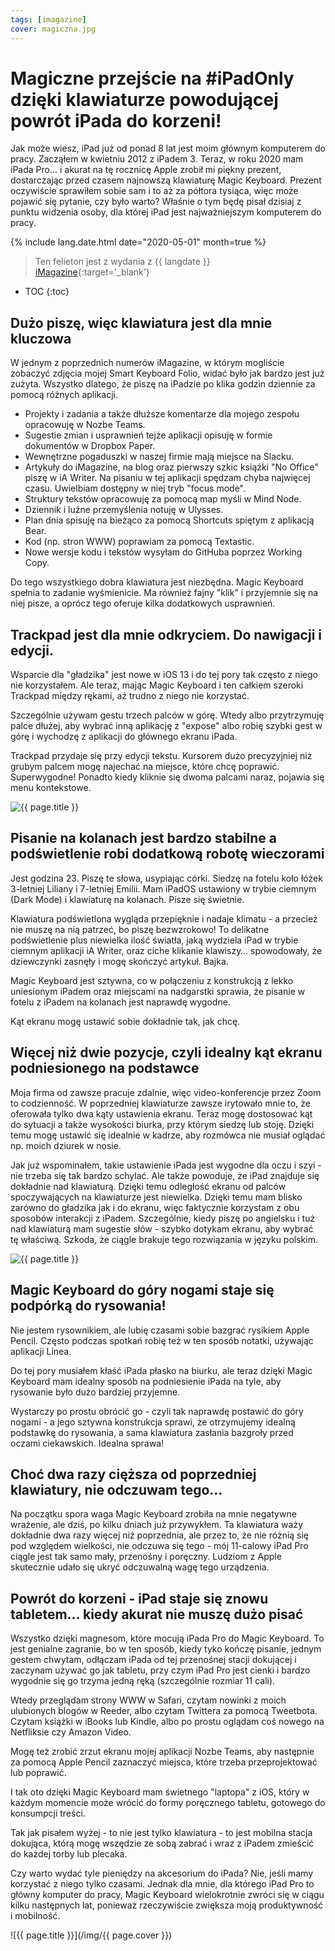 ```yaml
---
tags: [imagazine]
cover: magiczna.jpg
---
```



# Magiczne przejście na #iPadOnly dzięki klawiaturze powodującej powrót iPada do korzeni!

Jak może wiesz, iPad już od ponad 8 lat jest moim głównym komputerem do pracy. Zacząłem w kwietniu 2012 z iPadem 3. Teraz, w roku 2020 mam iPada Pro... i akurat na tę rocznicę Apple zrobił mi piękny prezent, dostarczając przed czasem najnowszą klawiaturę Magic Keyboard. Prezent oczywiście sprawiłem sobie sam i to aż za półtora tysiąca, więc może pojawić się pytanie, czy było warto? Właśnie o tym będę pisał dzisiaj z punktu widzenia osoby, dla której iPad jest najważniejszym komputerem do pracy.

<!--More-->

{% include lang.date.html date="2020-05-01" month=true %}

> Ten felieton jest z wydania z {{ langdate }} [iMagazine](https://imagazine.pl){:target='_blank'}

* TOC
{:toc}

## Dużo piszę, więc klawiatura jest dla mnie kluczowa

W jednym z poprzednich numerów iMagazine, w którym mogliście zobaczyć zdjęcia mojej Smart Keyboard Folio, widać było jak bardzo jest już zużyta. Wszystko dlatego, że piszę na iPadzie po klika godzin dziennie za pomocą różnych aplikacji.

- Projekty i zadania a także dłuższe komentarze dla mojego zespołu opracowuję w Nozbe Teams.
- Sugestie zmian i usprawnień tejże aplikacji opisuję w formie dokumentów w Dropbox Paper.
- Wewnętrzne pogaduszki w naszej firmie mają miejsce na Slacku.
- Artykuły do iMagazine, na blog oraz pierwszy szkic książki "No Office" piszę w iA Writer. Na pisaniu w tej aplikacji spędzam chyba najwięcej czasu. Uwielbiam dostępny w niej tryb "focus mode".
- Struktury tekstów opracowuję za pomocą map myśli w Mind Node.
- Dziennik i luźne przemyślenia notuję w Ulysses.
- Plan dnia spisuję na bieżąco za pomocą Shortcuts spiętym z aplikacją Bear.
- Kod (np. stron WWW) poprawiam za pomocą Textastic.
- Nowe wersje kodu i tekstów wysyłam do GitHuba poprzez Working Copy.

Do tego wszystkiego dobra klawiatura jest niezbędna. Magic Keyboard spełnia to zadanie wyśmienicie. Ma również fajny "klik" i przyjemnie się na niej pisze, a oprócz tego oferuje kilka dodatkowych usprawnień.

## Trackpad jest dla mnie odkryciem. Do nawigacji i edycji.

Wsparcie dla "gładzika" jest nowe w iOS 13 i do tej pory tak często z niego nie korzystałem. Ale teraz, mając Magic Keyboard i ten całkiem szeroki Trackpad między rękami, aż trudno z niego nie korzystać.

Szczególnie używam gestu trzech palców w górę. Wtedy albo przytrzymuję palce dłużej, aby wybrać inną aplikację z "expose" albo robię szybki gest w górę i wychodzę z aplikacji do głównego ekranu iPada.

Trackpad przydaje się przy edycji tekstu. Kursorem dużo precyzyjniej niż grubym palcem mogę najechać na miejsce, które chcę poprawić. Superwygodne! Ponadto kiedy kliknie się dwoma palcami naraz, pojawia się menu kontekstowe.

![{{ page.title }}](/img/magiczna2.jpg)

## Pisanie na kolanach jest bardzo stabilne a podświetlenie robi dodatkową robotę wieczorami

Jest godzina 23. Piszę te słowa, usypiając córki. Siedzę na fotelu koło łóżek 3-letniej Liliany i 7-letniej Emilii. Mam iPadOS ustawiony w trybie ciemnym (Dark Mode) i klawiaturę na kolanach. Pisze się świetnie.

Klawiatura podświetlona wygląda przepięknie i nadaje klimatu - a przecież nie muszę na nią patrzeć, bo piszę bezwzrokowo! To delikatne podświetlenie plus niewielka ilość światła, jaką wydziela iPad w trybie ciemnym aplikacji iA Writer, oraz ciche klikanie klawiszy… spowodowały, że dziewczynki zasnęły i mogę skończyć artykuł. Bajka.

Magic Keyboard jest sztywna, co w połączeniu z konstrukcją z lekko uniesionym iPadem oraz miejscami na nadgarstki sprawia, że pisanie w fotelu z iPadem na kolanach jest naprawdę wygodne.

Kąt ekranu mogę ustawić sobie dokładnie tak, jak chcę.

## Więcej niż dwie pozycje, czyli idealny kąt ekranu podniesionego na podstawce

Moja firma od zawsze pracuje zdalnie, więc video-konferencje przez Zoom to codzienność. W poprzedniej klawiaturze zawsze irytowało mnie to, że oferowała tylko dwa kąty ustawienia ekranu. Teraz mogę dostosować kąt do sytuacji a także wysokości biurka, przy którym siedzę lub stoję. Dzięki temu mogę ustawić się idealnie w kadrze, aby rozmówca nie musiał oglądać np. moich dziurek w nosie.

Jak już wspominałem, takie ustawienie iPada jest wygodne dla oczu i szyi - nie trzeba się tak bardzo schylać. Ale także powoduje, że iPad znajduje się dokładnie nad klawiaturą. Dzięki temu odległość ekranu od palców spoczywających na klawiaturze jest niewielka. Dzięki temu mam blisko zarówno do gładzika jak i do ekranu, więc faktycznie korzystam z obu sposobów interakcji z iPadem. Szczególnie, kiedy piszę po angielsku i tuż nad klawiaturą mam sugestie słów - szybko dotykam ekranu, aby wybrać tę właściwą. Szkoda, że ciągle brakuje tego rozwiązania w języku polskim.

![{{ page.title }}](/img/magiczna3.jpg)

## Magic Keyboard do góry nogami staje się podpórką do rysowania!

Nie jestem rysownikiem, ale lubię czasami sobie bazgrać rysikiem Apple Pencil. Często podczas spotkań robię też w ten sposób notatki, używając aplikacji Linea.

Do tej pory musiałem kłaść iPada płasko na biurku, ale teraz dzięki Magic Keyboard mam idealny sposób na podniesienie iPada na tyle, aby rysowanie było dużo bardziej przyjemne.

Wystarczy po prostu obrócić go - czyli tak naprawdę postawić do góry nogami - a jego sztywna konstrukcja sprawi, że otrzymujemy idealną podstawkę do rysowania, a sama klawiatura zasłania bazgroły przed oczami ciekawskich. Idealna sprawa!

## Choć dwa razy cięższa od poprzedniej klawiatury, nie odczuwam tego…

Na początku spora waga Magic Keyboard zrobiła na mnie negatywne wrażenie, ale dziś, po kilku dniach już przywykłem. Ta klawiatura waży dokładnie dwa razy więcej niż poprzednia, ale przez to, że nie różnią się pod względem wielkości, nie odczuwa się tego - mój 11-calowy iPad Pro ciągle jest tak samo mały, przenośny i poręczny. Ludziom z Apple skutecznie udało się ukryć odczuwalną wagę tego urządzenia.

## Powrót do korzeni - iPad staje się znowu tabletem… kiedy akurat nie muszę dużo pisać

Wszystko dzięki magnesom, które mocują iPada Pro do Magic Keyboard. To jest genialne zagranie, bo w ten sposób, kiedy tyko kończę pisanie, jednym gestem chwytam, odłączam iPada od tej przenośnej stacji dokującej i zaczynam używać go jak tabletu, przy czym iPad Pro jest cienki i bardzo wygodnie się go trzyma jedną ręką (szczególnie rozmiar 11 cali).

Wtedy przeglądam strony WWW w Safari, czytam nowinki z moich ulubionych blogów w Reeder, albo czytam Twittera za pomocą Tweetbota. Czytam książki w iBooks lub Kindle, albo po prostu oglądam coś nowego na Netfliksie czy Amazon Video.

Mogę też zrobić zrzut ekranu mojej aplikacji Nozbe Teams, aby następnie za pomocą Apple Pencil zaznaczyć miejsca, które trzeba przeprojektować lub poprawić.

I tak oto dzięki Magic Keyboard mam świetnego "laptopa" z iOS, który w każdym momencie może wrócić do formy poręcznego tabletu, gotowego do konsumpcji treści.

Tak jak pisałem wyżej - to nie jest tylko klawiatura - to jest mobilna stacja dokująca, którą mogę wszędzie ze sobą zabrać i wraz z iPadem zmieścić do każdej torby lub plecaka.

Czy warto wydać tyle pieniędzy na akcesorium do iPada? Nie, jeśli mamy korzystać z niego tylko czasami. Jednak dla mnie, dla którego iPad Pro to główny komputer do pracy, Magic Keyboard wielokrotnie zwróci się w ciągu kilku następnych lat, ponieważ rzeczywiście zwiększa moją produktywność i mobilność.

![{{ page.title }}](/img/{{ page.cover }})

[n]: https://michael.gratis/nozbe_pl